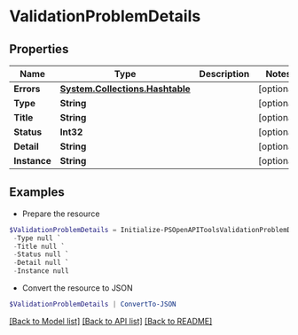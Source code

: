 # ValidationProblemDetails
## Properties

Name | Type | Description | Notes
------------ | ------------- | ------------- | -------------
**Errors** | [**System.Collections.Hashtable**](Array.md) |  | [optional] 
**Type** | **String** |  | [optional] 
**Title** | **String** |  | [optional] 
**Status** | **Int32** |  | [optional] 
**Detail** | **String** |  | [optional] 
**Instance** | **String** |  | [optional] 

## Examples

- Prepare the resource
```powershell
$ValidationProblemDetails = Initialize-PSOpenAPIToolsValidationProblemDetails  -Errors null `
 -Type null `
 -Title null `
 -Status null `
 -Detail null `
 -Instance null
```

- Convert the resource to JSON
```powershell
$ValidationProblemDetails | ConvertTo-JSON
```

[[Back to Model list]](../README.md#documentation-for-models) [[Back to API list]](../README.md#documentation-for-api-endpoints) [[Back to README]](../README.md)

